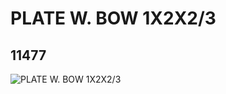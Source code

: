 # PLATE W. BOW 1X2X2/3
## 11477
![PLATE W. BOW 1X2X2/3](https://lc-www-live-s.legocdn.com/media/bricks/5/2/6028813.jpg)